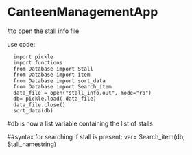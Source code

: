 # CanteenManagementApp


  #to open the stall info file
  
  use code:
      
      import pickle
      import functions
      from Database import Stall
      from Database import item
      from Database import sort_data
      from Database import Search_item
      data_file = open("stall_info.out", mode="rb")
      db= pickle.load( data_file)
      data_file.close()
      sort_data(db)
      
   #db is now a list variable containing the list of stalls
   
   
   
   ##syntax for searching if stall is present: var= Search_item(db, Stall_namestring)

